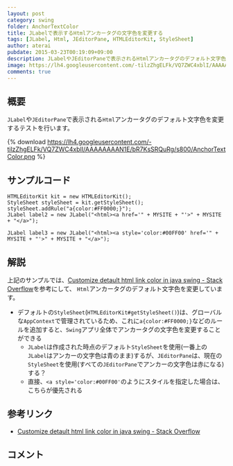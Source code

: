 ```yaml
---
layout: post
category: swing
folder: AnchorTextColor
title: JLabelで表示するHtmlアンカータグの文字色を変更する
tags: [JLabel, Html, JEditorPane, HTMLEditorKit, StyleSheet]
author: aterai
pubdate: 2015-03-23T00:19:09+09:00
description: JLabelやJEditorPaneで表示されるHtmlアンカータグのデフォルト文字色を変更するテストを行います。
image: https://lh4.googleusercontent.com/-tilzZhgELFk/VQ7ZWC4xblI/AAAAAAAAN1E/bR7KsSRQuRg/s800/AnchorTextColor.png
comments: true
---
```

## 概要
`JLabel`や`JEditorPane`で表示される`Html`アンカータグのデフォルト文字色を変更するテストを行います。

{% download https://lh4.googleusercontent.com/-tilzZhgELFk/VQ7ZWC4xblI/AAAAAAAAN1E/bR7KsSRQuRg/s800/AnchorTextColor.png %}

## サンプルコード
<pre class="prettyprint"><code>HTMLEditorKit kit = new HTMLEditorKit();
StyleSheet styleSheet = kit.getStyleSheet();
styleSheet.addRule("a{color:#FF0000;}");
JLabel label2 = new JLabel("&lt;html&gt;&lt;a href='" + MYSITE + "'&gt;" + MYSITE + "&lt;/a&gt;");

JLabel label3 = new JLabel("&lt;html&gt;&lt;a style='color:#00FF00' href='" + MYSITE + "'&gt;" + MYSITE + "&lt;/a&gt;");
</code></pre>

## 解説
上記のサンプルでは、[Customize detault html link color in java swing - Stack Overflow](http://stackoverflow.com/questions/26749495/customize-detault-html-link-color-in-java-swing)を参考にして、
`Html`アンカータグのデフォルト文字色を変更しています。

- デフォルトの`StyleSheet`(`HTMLEditorKit#getStyleSheet()`)は、グローバルな`AppContext`で管理されているため、これに`a{color:#FF0000;}`などのルールを追加すると、`Swing`アプリ全体でアンカータグの文字色を変更することができる
    - `JLabel`は作成された時点のデフォルト`StyleSheet`を使用(一番上の`JLabel`はアンカーの文字色は青のまま)するが、`JEditorPane`は、現在の`StyleSheet`を使用(すべての`JEditorPane`でアンカーの文字色は赤になる)する？
    - 直接、`<a style='color:#00FF00'`のようにスタイルを指定した場合は、こちらが優先される

<!-- dummy comment line for breaking list -->

## 参考リンク
- [Customize detault html link color in java swing - Stack Overflow](http://stackoverflow.com/questions/26749495/customize-detault-html-link-color-in-java-swing)

<!-- dummy comment line for breaking list -->

## コメント
